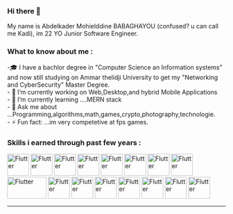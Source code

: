 ### Hi there 👋

My name is Abdelkader Mohielddine BABAGHAYOU (confused? u can call me Kadi), im 22 YO Junior Software Engineer.
<h3>What to know about me :</h3>
<p>
-🎓 I have a bachlor degree in "Computer Science an Information systems" and now still studying on Ammar thelidji University to get my "Networking and CyberSecurity" Master Degree.<br>
- 🔭 I’m currently working on Web,Desktop,and hybrid Mobile Applications<br>
- 🌱 I’m currently learning ....MERN stack<br>
- 💬 Ask me about ...Programming,algorithms,math,games,crypto,photography,technologie.<br>
- ⚡ Fun fact: ...im very competetive at fps games.<br>
</p>
<h3>Skills i earned through past few years :</h3>
<p align="left">
  <img title="Flutter" src="https://www.vectorlogo.zone/logos/java/java-icon.svg" width="50" height="50"/>
  <img title="Flutter" src="https://www.vectorlogo.zone/logos/w3_html5/w3_html5-icon.svg" width="50" height="50"/>
  <img title="Flutter" src="https://www.vectorlogo.zone/logos/getbootstrap/getbootstrap-icon.svg" width="50" height="50"/>
  <img title="Flutter" src="https://www.vectorlogo.zone/logos/javascript/javascript-vertical.svg" width="50" height="50"/>
  <img title="Flutter" src="https://www.vectorlogo.zone/logos/python/python-vertical.svg" width="50" height="50"/>
  <img title="Flutter" src="https://www.vectorlogo.zone/logos/dartlang/dartlang-icon.svg" width="50" height="50"/>
  <img title="Flutter" src="https://www.vectorlogo.zone/logos/flutterio/flutterio-icon.svg" width="50" height="50"/>
  <img title="Flutter" src="https://www.vectorlogo.zone/logos/sqlite/sqlite-icon.svg" width="50" height="50"/>
  <img title="Flutter" src="https://www.vectorlogo.zone/logos/mysql/mysql-official.svg" width="90" height="50"/>
  <img title="Flutter" src="https://www.vectorlogo.zone/logos/git-scm/git-scm-icon.svg" width="50" height="50"/>
  <img title="Flutter" src="https://www.vectorlogo.zone/logos/reactjs/reactjs-icon.svg" width="50" height="50"/>
  <img title="Flutter" src="https://www.vectorlogo.zone/logos/nodejs/nodejs-icon.svg" width="50" height="50"/>
  <img title="Flutter" src="https://www.vectorlogo.zone/logos/linux/linux-icon.svg" width="50" height="50"/>
  <img title="Flutter" src="https://www.vectorlogo.zone/logos/firebase/firebase-icon.svg" width="50" height="50"/>
  <img title="Flutter" src="https://www.vectorlogo.zone/logos/mongodb/mongodb-icon.svg" width="50" height="50"/>
  <img title="Flutter" src="https://www.vectorlogo.zone/logos/docker/docker-icon.svg" width="50" height="50"/>
 
 </P>
<hr>
